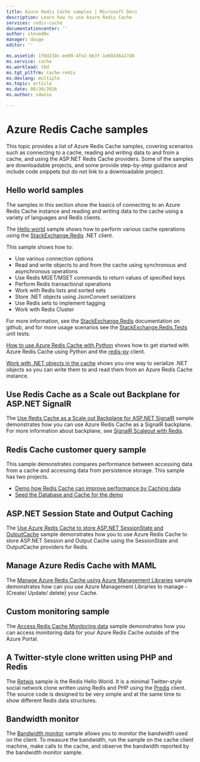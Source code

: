 ```yaml
---
title: Azure Redis Cache samples | Microsoft Docs
description: Learn how to use Azure Redis Cache
services: redis-cache
documentationcenter: ''
author: steved0x
manager: douge
editor: ''

ms.assetid: 1f8d210c-ee09-4fe2-b63f-1e69246a27d8
ms.service: cache
ms.workload: tbd
ms.tgt_pltfrm: cache-redis
ms.devlang: multiple
ms.topic: article
ms.date: 08/30/2016
ms.author: sdanie

---
```

# Azure Redis Cache samples
This topic provides a list of Azure Redis Cache samples, covering scenarios such as connecting to a cache, reading and writing data to and from a cache, and using the ASP.NET Redis Cache providers. Some of the samples are downloadable projects, and some provide step-by-step guidance and include code snippets but do not link to a downloadable project.

## Hello world samples
The samples in this section show the basics of connecting to an Azure Redis Cache instance and reading and writing data to the cache using a variety of languages and Redis clients.

The [Hello world](https://github.com/rustd/RedisSamples/tree/master/HelloWorld) sample shows how to perform various cache operations using the [StackExchange.Redis](https://github.com/StackExchange/StackExchange.Redis) .NET client.

This sample shows how to:

* Use various connection options
* Read and write objects to and from the cache using synchronous and asynchronous operations
* Use Redis MGET/MSET commands to return values of specified keys
* Perform Redis transactional operations
* Work with Redis lists and sorted sets
* Store .NET objects using JsonConvert serializers
* Use Redis sets to implement tagging
* Work with Redis Cluster

For more information, see the [StackExchange.Redis](https://github.com/StackExchange/StackExchange.Redis) documentation on github, and for more usage scenarios see the [StackExchange.Redis.Tests](https://github.com/StackExchange/StackExchange.Redis/tree/master/StackExchange.Redis.Tests) unit tests.

[How to use Azure Redis Cache with Python](cache-python-get-started.md) shows how to get started with Azure Redis Cache using Python and the [redis-py](https://github.com/andymccurdy/redis-py) client.

[Work with .NET objects in the cache](cache-dotnet-how-to-use-azure-redis-cache.md#work-with-net-objects-in-the-cache) shows you one way to serialize .NET objects so you can write them to and read them from an Azure Redis Cache instance. 

## Use Redis Cache as a Scale out Backplane for ASP.NET SignalR
The [Use Redis Cache as a Scale out Backplane for ASP.NET SignalR](https://github.com/rustd/RedisSamples/tree/master/RedisAsSignalRBackplane) sample demonstrates how you can use Azure Redis Cache as a SignalR backplane. For more information about backplane, see [SignalR Scaleout with Redis](http://www.asp.net/signalr/overview/performance/scaleout-with-redis).

## Redis Cache customer query sample
This sample demonstrates compares performance between accessing data from a cache and accessing data from persistence storage. This sample has two projects.

* [Demo how Redis Cache can improve performance by Caching data](https://github.com/rustd/RedisSamples/tree/master/RedisCacheCustomerQuerySample)
* [Seed the Database and Cache for the demo](https://github.com/rustd/RedisSamples/tree/master/SeedCacheForCustomerQuerySample)

## ASP.NET Session State and Output Caching
The [Use Azure Redis Cache to store ASP.NET SessionState and OutputCache](https://github.com/rustd/RedisSamples/tree/master/SessionState_OutputCaching) sample demonstrates how you to use Azure Redis Cache to store ASP.NET Session and Output Cache using the SessionState and OutputCache providers for Redis.

## Manage Azure Redis Cache with MAML
The [Manage Azure Redis Cache using Azure Management Libraries](https://github.com/rustd/RedisSamples/tree/master/ManageCacheUsingMAML) sample demonstrates how can you use Azure Management Libraries to manage - (Create/ Update/ delete) your Cache. 

## Custom monitoring sample
The [Access Redis Cache Monitoring data](https://github.com/rustd/RedisSamples/tree/master/CustomMonitoring) sample demonstrates how you can access monitoring data for your Azure Redis Cache outside of the Azure Portal.

## A Twitter-style clone written using PHP and Redis
The [Retwis](https://github.com/SyntaxC4-MSFT/retwis) sample is the Redis Hello World. It is a minimal Twitter-style social network clone written using Redis and PHP using the [Predis](https://github.com/nrk/predis) client. The source code is designed to be very simple and at the same time to show different Redis data structures.

## Bandwidth monitor
The [Bandwidth monitor](https://github.com/JonCole/SampleCode/tree/master/BandWidthMonitor) sample allows you to monitor the bandwidth used on the client. To measure the bandwidth, run the sample on the cache client machine, make calls to the cache, and observe the bandwidth reported by the bandwidth monitor sample.

